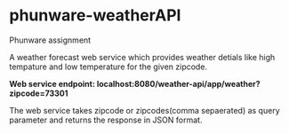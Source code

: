 # phunware-weatherAPI
Phunware assignment

A weather forecast web service which provides weather detials like high tempature and low temperature for the given zipcode.

**Web service endpoint: localhost:8080/weather-api/app/weather?zipcode=73301**

The web service takes zipcode or zipcodes(comma sepaerated) as query parameter and returns the response in JSON format.
